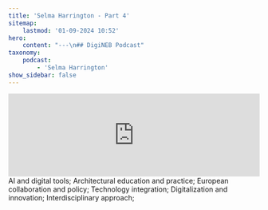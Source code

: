 ```yaml
---
title: 'Selma Harrington - Part 4'
sitemap:
    lastmod: '01-09-2024 10:52'
hero:
    content: "---\n## DigiNEB Podcast"
taxonomy:
    podcast:
        - 'Selma Harrington'
show_sidebar: false
---
```


<iframe width="100%" height="166" scrolling="no" frameborder="no" allow="autoplay" src="https://w.soundcloud.com/player/?url=https%3A//api.soundcloud.com/tracks/1908141806&color=%234b4815&auto_play=false&hide_related=false&show_comments=true&show_user=true&show_reposts=false&show_teaser=false"></iframe>
AI and digital tools;
Architectural education and practice;
European collaboration and policy;
Technology integration;
Digitalization and innovation;
Interdisciplinary approach;